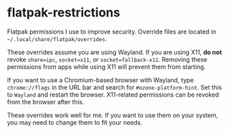 # flatpak-restrictions

Flatpak permissions I use to improve security. Override files are located in `~/.local/share/flatpak/overrides`.

These overrides assume you are using Wayland. If you are using X11, **do not** revoke `share=ipc`, `socket=x11`, or `socket=fallback-x11`.
Removing these permissions from apps while using X11 will prevent them from starting. 

If you want to use a Chromium-based browser with Wayland, type `chrome://flags` in the URL bar and search for `#ozone-platform-hint`. Set this to `Wayland` and restart the browser. X11-related permissions can be revoked from the browser after this.

These overrides work well for me. If you want to use them on your system, you may need to change them to fit your needs.
